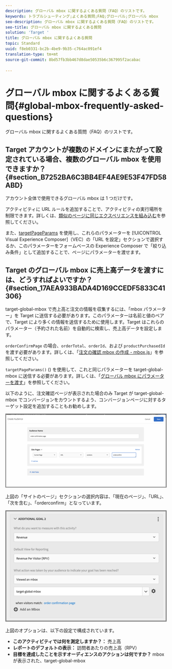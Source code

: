 ```yaml
---
description: グローバル mbox に関するよくある質問（FAQ）のリストです。
keywords: トラブルシューティング;よくある質問;FAQ;グローバル;グローバル mbox
seo-description: グローバル mbox に関するよくある質問（FAQ）のリストです。
seo-title: グローバル mbox に関するよくある質問
solution: 'Target '
title: グローバル mbox に関するよくある質問
topic: Standard
uuid: f8eb0331-bc2b-4be9-9b35-c764ac091ef4
translation-type: tm+mt
source-git-commit: 8bd57fb3bb467d8dae50535b6c367995f2acabac

---
```



# グローバル mbox に関するよくある質問{#global-mbox-frequently-asked-questions}

グローバル mbox に関するよくある質問（FAQ）のリストです。

## Target アカウントが複数のドメインにまたがって設定されている場合、複数のグローバル mbox を使用できますか？{#section_B7252BA6C3BB4EF4AE9E53F47FD58ABD}

アカウント全体で使用できるグローバル mbox は 1 つだけです。

アクティビティに URL ルールを追加することで、アクティビティの実行場所を制限できます。詳しくは、[類似のページに同じエクスペリエンスを組み込む](../../../c-experiences/c-visual-experience-composer/temtest.md#task_2539D51A18044F82B0D9895636546781)を参照してください。

また、[targetPageParams](/help/c-implementing-target/c-implementing-target-for-client-side-web/targetpageparams.md) を使用し、これらのパラメーターを [!UICONTROL Visual Experience Composer]（VEC）の「URL を設定」セクションで選択するか、このパラメーターをフォームベースの Experience Composer で「絞り込み条件」として追加することで、ページにパラメーターを渡せます。

## Target のグローバル mbox に売上高データを渡すには、どうすればよいですか？{#section_17AEA933BADA4D169CCEDF5833C41306}

target-global-mbox で売上高と注文の情報を収集するには、「mbox パラメーター」を Target に送信する必要があります。このパラメーターは名前と値のペアで、Target により多くの情報を送信するために使用します。Target はこれらのパラメーター（予約された名前）を自動的に検索し、売上高データを設定します。

`orderConfirmPage` の場合、`orderTotal`、`orderId`、および `productPurchasedId` を渡す必要があります。詳しくは、「[注文の確認 mbox の作成 - mbox.js](../../../c-implementing-target/c-implementing-target-for-client-side-web/t-mbox-download/orderconfirm-create.md#task_0036D5F6C062442788BB55E872816D82)」を参照してください。

`targetPageParams()` () を使用して、これと同じパラメーターを target-global-mbox に送信する必要があります。詳しくは、「[グローバル mbox にパラメーターを渡す](../../../c-implementing-target/c-implementing-target-for-client-side-web/t-mbox-download/c-understanding-global-mbox/pass-parameters-to-global-mbox.md#concept_33362A04146C4E3C8E7089B65F38B5E5)」を参照してください。

以下のように、注文確認ページが表示された場合のみ Target が target-global-mbox でコンバージョンをカウントするよう、コンバージョンページに対するターゲット設定を追加することもお勧めします。

![](assets/revenue1.png)

上図の「サイトのページ」セクションの選択内容は、「現在のページ」、「URL」、「次を含む」、「orderconfirm」となっています。

![](assets/revenue2.png)

上図のオプションは、以下の設定で構成されています。

* **このアクティビティでは何を測定しますか？：** 売上高
* **レポートのデフォルトの表示：** 訪問者あたりの売上高（RPV）
* **目標を達成したことを示すオーディエンスのアクションは何ですか？** mbox が表示された、target-global-mbox
